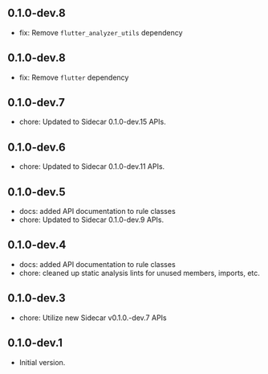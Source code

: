 ## 0.1.0-dev.8

- fix: Remove ```flutter_analyzer_utils``` dependency

## 0.1.0-dev.8

- fix: Remove ```flutter``` dependency

## 0.1.0-dev.7

- chore: Updated to Sidecar 0.1.0-dev.15 APIs.

## 0.1.0-dev.6

- chore: Updated to Sidecar 0.1.0-dev.11 APIs.

## 0.1.0-dev.5

- docs: added API documentation to rule classes
- chore: Updated to Sidecar 0.1.0-dev.9 APIs.

## 0.1.0-dev.4

- docs: added API documentation to rule classes
- chore: cleaned up static analysis lints for unused members, imports, etc.

## 0.1.0-dev.3

- chore: Utilize new Sidecar v0.1.0.-dev.7 APIs

## 0.1.0-dev.1

- Initial version.
